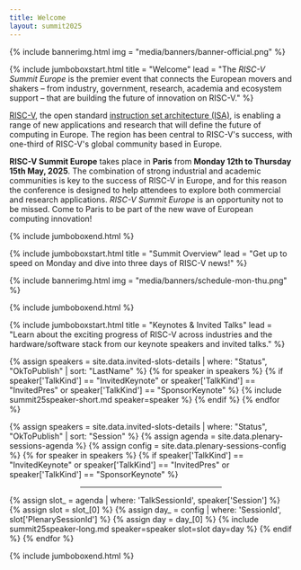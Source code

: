 ```yaml
---
title: Welcome
layout: summit2025
---
```


{% include bannerimg.html
    img = "media/banners/banner-official.png"
%}

{% include jumboboxstart.html
	title = "Welcome"
	lead = "The *RISC-V Summit Europe* is the premier event that connects the European movers and shakers – from industry, government, research, academia and ecosystem support – that are building the future of innovation on RISC-V."
%}

[RISC-V](https://riscv.org), the open standard [instruction set
architecture
(ISA)](https://en.wikipedia.org/wiki/Instruction_set_architecture), is
enabling a range of new applications and research that will define the
future of computing in Europe. The region has been central to RISC-V's
success, with one-third of RISC-V's global community based in Europe.

**RISC-V Summit Europe** takes place in **Paris** from **Monday 12th to
Thursday 15th May, 2025**. The combination of strong industrial and
academic communities is key to the success of RISC-V in Europe, and
for this reason the conference is designed to help attendees to
explore both commercial and research applications.  *RISC-V Summit
Europe* is an opportunity not to be missed. Come to Paris to be part
of the new wave of European computing innovation!

{% include jumboboxend.html %}

{% include jumboboxstart.html
title = "Summit Overview"
lead = "Get up to speed on Monday and dive into three days of RISC-V news!"
%}

{% include bannerimg.html
    img = "media/banners/schedule-mon-thu.png"
%}

{% include jumboboxend.html %}

{% include jumboboxstart.html
title = "Keynotes & Invited Talks"
lead = "Learn about the exciting progress of RISC-V across industries and the hardware/software stack from our keynote speakers and invited talks."
%}

<div class="row mt-5">
{% assign speakers = site.data.invited-slots-details | where: "Status", "OkToPublish" | sort: "LastName" %}
{% for speaker in speakers %}
{% if speaker['TalkKind'] == "InvitedKeynote" or speaker['TalkKind'] == "InvitedPres" or speaker['TalkKind'] == "SponsorKeynote" %}
{% include summit25speaker-short.md speaker=speaker %}
{% endif %}
{% endfor %}
</div>

{% assign speakers = site.data.invited-slots-details | where: "Status", "OkToPublish" | sort: "Session" %}
{% assign agenda  = site.data.plenary-sessions-agenda %}
{% assign config  = site.data.plenary-sessions-config %}
{% for speaker in speakers %}
{% if speaker['TalkKind'] == "InvitedKeynote" or speaker['TalkKind'] == "InvitedPres" or speaker['TalkKind'] == "SponsorKeynote" %}
<hr style="width:50%;;margin-left:25%">
{% assign slot_ = agenda  | where: 'TalkSessionId', speaker['Session'] %}
{% assign slot  = slot_[0] %}
{% assign day_  = config | where: 'SessionId', slot['PlenarySessionId'] %}
{% assign day   = day_[0] %}
{% include summit25speaker-long.md speaker=speaker slot=slot day=day %}
{% endif %}
{% endfor %}

{% include jumboboxend.html %}
